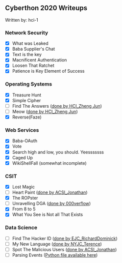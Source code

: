 ## Cyberthon 2020 Writeups
Written by: hci-1

### Network Security
* [x] What was Leaked
* [x] Baba Supplier's Chat
* [x] Text is the key
* [x] Macnificent Authentication
* [x] Loosen That Ratchet
* [x] Patience is Key Element of Success

### Operating Systems
* [x] Treasure Hunt
* [x] Simple Cipher
* [ ] Find The Answers ([done by HCI_Zheng Jun](https://cdn.discordapp.com/attachments/706068116324614144/706886532073521172/FTA_Updated.pdf))
* [ ] Meow ([done by HCI_Zheng Jun](https://cdn.discordapp.com/attachments/706068116324614144/706149649567711252/Meow.pdf))
* [x] Reverse(Faze)

### Web Services
* [x] Baba-OAuth
* [X] Vote
* [x] Search high and low, you should. Yeesssssss
* [x] Caged Up
* [x] WikiShellFall (somewhat incomplete)

### CSIT
* [X] Lost Magic
* [ ] Heart Paint ([done by ACSI_Jonathan](https://jloh02.github.io/ctf/cyberthon-2020#heart-paint))
* [x] The ROPster
* [ ] Unravelling DGA ([done by 000verflow](https://cdn.discordapp.com/attachments/706068116324614144/706141518590640178/Unravelling_DGA.pdf))
* [x] From 8 to 5
* [x] What You See is Not all That Exists

### Data Science
* [ ] Find The Hacker ID ([done by EJC_RichardDominick](https://github.com/RichDom2185/Cyberthon-2020/blob/master/Data%20Science/FindTheHackerID.ipynb))
* [ ] My New Language ([done by NYJC_Terence](https://github.com/Hackin7/Programming-Crappy-Solutions/tree/master/Cyber%20Security/Cyberthon%202020/Finals/Data%20Science/My%20New%20Language))
* [ ] Spot The Malicious Users ([done by ACSI_Jonathan](https://jloh02.github.io/ctf/cyberthon-2020#spot-the-malicious-users))
* [ ] Parsing Events ([Python file available here](https://cdn.discordapp.com/attachments/706068116324614144/706085061211979797/test.py))
